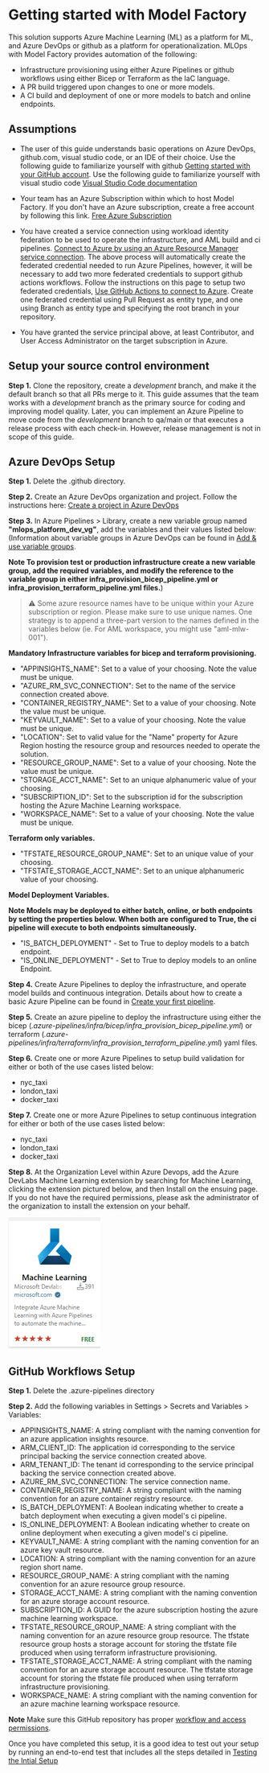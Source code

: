 # Getting started with Model Factory

This solution supports Azure Machine Learning (ML) as a platform for ML, and Azure DevOps or github as a platform for operationalization. MLOps with Model Factory provides automation of the following:

* Infrastructure provisioning using either Azure Pipelines or github workflows using either Bicep or Terraform as the IaC language.
* A PR build triggered upon changes to one or more models.
* A CI build and deployment of one or more models to batch and online endpoints.

## Assumptions

* The user of this guide understands basic operations on Azure DevOps, github.com, visual studio code, or an IDE of their choice. Use the following guide to familiarize yourself with github [Getting started with your GitHub account](https://docs.github.com/en/get-started/onboarding/getting-started-with-your-github-account). Use the following guide to familiarize yourself with visual studio code [Visual Studio Code documentation](https://code.visualstudio.com/docs)

* Your team has an Azure Subscription within which to host Model Factory. If you don't have an Azure subscription, create a free account  by following this link. [Free Azure Subscription](https://azure.microsoft.com/en-us/free/search/?ef_id=_k_67e7bdd2a501151df8d8d83b02edc75b_k_&OCID=AIDcmm5edswduu_SEM__k_67e7bdd2a501151df8d8d83b02edc75b_k_&msclkid=67e7bdd2a501151df8d8d83b02edc75b)

* You have created a service connection using workload identity federation to be used to operate the infrastructure, and AML build and ci pipelines. [Connect to Azure by using an Azure Resource Manager service connection](https://learn.microsoft.com/en-us/azure/devops/pipelines/library/connect-to-azure?view=azure-devops). The above process will automatically create the federated credential needed to run Azure Pipelines, however, it will be necessary to add two more federated credentials to support github actions workflows.  Follow the instructions on this page to setup two federated credentials, [Use GitHub Actions to connect to Azure](https://learn.microsoft.com/en-us/azure/developer/github/connect-from-azure?tabs=azure-portal%2Cwindows#add-federated-credentials). Create one federated credential using Pull Request as entity type, and one using Branch as entity type and specifying the root branch in your repository.

* You have granted the service principal above, at least Contributor, and User Access Administrator on the target subscription in Azure.

## Setup your source control environment

**Step 1.** Clone the repository, create a *development* branch, and make it the default branch so that all PRs merge to it. This guide assumes that the team works with a *development* branch as the primary source for coding and improving model quality. Later, you can implement an Azure Pipeline to move code from the *development* branch to qa/main or that executes a release process with each check-in. However, release management is not in scope of this guide.

## Azure DevOps Setup

**Step 1.** Delete the .github directory.

**Step 2.** Create an Azure DevOps organization and project. Follow the instructions here: [Create a project in Azure DevOps](https://learn.microsoft.com/en-us/azure/devops/organizations/projects/create-project?view=azure-devops&tabs=browser)

**Step 3.** In Azure Pipelines > Library, create a new variable group named **"mlops_platform_dev_vg"**, add the variables and their values listed below: (Information about variable groups in Azure DevOps can be found in [Add & use variable groups](https://learn.microsoft.com/en-us/azure/devops/pipelines/library/variable-groups?view=azure-devops&tabs=classic).

**Note To provision test or production infrastructure create a new variable group, add the required variables, and modify the reference to the variable group in either infra_provision_bicep_pipeline.yml or infra_provision_terraform_pipeline.yml files.**)

> ⚠️ Some azure resource names have to be unique within your Azure subscription or region. Please make sure to use unique names.  One strategy is to append a three-part version to the names defined in the variables below (ie. For AML workspace, you might use "aml-mlw-001").

**Mandatory Infrastructure variables for bicep and terraform provisioning.**

* "APPINSIGHTS_NAME": Set to a value of your choosing.  Note the value must be unique.
* "AZURE_RM_SVC_CONNECTION":  Set to the name of the service connection created above.
* "CONTAINER_REGISTRY_NAME": Set to a value of your choosing.  Note the value must be unique.
* "KEYVAULT_NAME": Set to a value of your choosing.  Note the value must be unique.
* "LOCATION": Set to valid value for the "Name" property for Azure Region hosting the resource group and resources needed to operate the solution.
* "RESOURCE_GROUP_NAME": Set to a value of your choosing.  Note the value must be unique.
* "STORAGE_ACCT_NAME": Set to an unique alphanumeric value of your choosing.
* "SUBSCRIPTION_ID": Set to the subscription id for the subscription hosting the Azure Machine Learning workspace.
* "WORKSPACE_NAME": Set to a value of your choosing.  Note the value must be unique.

**Terraform only variables.**

* "TFSTATE_RESOURCE_GROUP_NAME": Set to an unique value of your choosing.
* "TFSTATE_STORAGE_ACCT_NAME": Set to an unique alphanumeric value of your choosing.

**Model Deployment Variables.**

**Note Models may be deployed to either batch, online, or both endpoints by setting the properties below. When both are configured to True, the ci pipeline will execute to both endpoints simultaneously.**

* "IS_BATCH_DEPLOYMENT" - Set to True to deploy models to a batch endpoint.
* "IS_ONLINE_DEPLOYMENT" - Set to True to deploy models to an online Endpoint.

**Step 4.** Create Azure Pipelines to deploy the infrastructure, and operate model builds and continuous integration.
Details about how to create a basic Azure Pipeline can be found in [Create your first pipeline](https://learn.microsoft.com/en-us/azure/devops/pipelines/create-first-pipeline?view=azure-devops&tabs).

**Step 5.** Create an azure pipeline to deploy the infrastructure using either the bicep (*.azure-pipelines/infra/bicep/infra_provision_bicep_pipeline.yml*) or terraform (*.azure-pipelines/infra/terraform/infra_provision_terraform_pipeline.yml*) yaml files.

**Step 6.** Create one or more Azure Pipelines to setup build validation for either or both of the use cases listed below:

* nyc_taxi
* london_taxi
* docker_taxi

**Step 7.** Create one or more Azure Pipelines to setup continuous integration for either or both of the use cases listed below:

* nyc_taxi
* london_taxi
* docker_taxi

**Step 8.** At the Organization Level within Azure Devops, add the Azure DevLabs Machine Learning extension by searching for Machine Learning, clicking the extension pictured below, and then Install on the ensuing page. If you do not have the required permissions, please ask the administrator of the organization to install the extension on your behalf.  

![Azure Machine Learning Extension](../media/machinelearningextension.png)

## GitHub Workflows Setup

**Step 1.** Delete the .azure-pipelines directory

**Step 2.** Add the following variables in Settings > Secrets and Variables > Variables:

* APPINSIGHTS_NAME: A string compliant with the naming convention for an azure application insights resource.
* ARM_CLIENT_ID: The application id corresponding to the service principal backing the service connection created above.
* ARM_TENANT_ID: The tenant id corresponding to the service principal backing the service connection created above.
* AZURE_RM_SVC_CONNECTION: The service connection name.
* CONTAINER_REGISTRY_NAME: A string compliant with the naming convention for an azure container registry resource.
* IS_BATCH_DEPLOYMENT: A Boolean indicating whether to create a batch deployment when executing a given model's ci pipeline.
* IS_ONLINE_DEPLOYMENT: A Boolean indicating whether to create on online deployment when executing a given model's ci pipeline.
* KEYVAULT_NAME: A string compliant with the naming convention for an azure key vault resource.
* LOCATION: A string compliant with the naming convention for an azure region short name.
* RESOURCE_GROUP_NAME: A string compliant with the naming convention for an azure resource group resource.
* STORAGE_ACCT_NAME: A string compliant with the naming convention for an azure storage account resource.
* SUBSCRIPTION_ID: A GUID for the azure subscription hosting the azure machine learning workspace.
* TFSTATE_RESOURCE_GROUP_NAME: A string compliant with the naming convention for an azure resource group resource. The tfstate resource group hosts a storage account for storing the tfstate file produced when using terraform infrastructure provisioning.
* TFSTATE_STORAGE_ACCT_NAME: A string compliant with the naming convention for an azure storage account resource. The tfstate storage account for storing the tfstate file produced when using terraform infrastructure provisioning.
* WORKSPACE_NAME: A string compliant with the naming convention for an azure machine learning workspace resource.

**Note** Make sure this GitHub repository has proper [workflow and access permissions](https://docs.github.com/en/repositories/managing-your-repositorys-settings-and-features/enabling-features-for-your-repository/managing-github-actions-settings-for-a-repository#about-github-actions-permissions-for-your-repository).

Once you have completed this setup, it is a good idea to test out your setup by running an end-to-end test that includes all the steps detailed in [Testing the Intial Setup](./TestInitialSetup.md)
